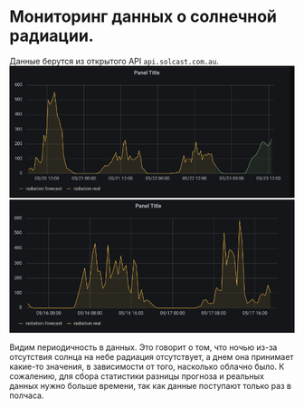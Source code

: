 # Мониторинг данных о солнечной радиации.

Данные берутся из открытого API `api.solcast.com.au`.
![](https://github.com/makut/devops_monitoring/blob/master/Screeshots/Screenshot%20from%202020-05-23%2019-45-47.png?raw=true)
![](https://github.com/makut/devops_monitoring/blob/master/Screeshots/Screenshot%20from%202020-05-23%2019-47-23.png?raw=true)

Видим периодичность в данных. Это говорит о том, что ночью из-за отсутствия солнца на небе радиация отсутствует, а днем она принимает какие-то значения, в зависимости от того, насколько облачно было.
К сожалению, для сбора статистики разницы прогноза и реальных данных нужно больше времени, так как данные поступают только раз в полчаса.
